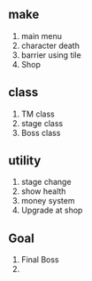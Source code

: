 ## make
1. main menu
1. character death
1. barrier using tile
1. Shop

## class
1. TM class
1. stage class
1. Boss class

## utility
1. stage change
1. show health
1. money system
1. Upgrade at shop

## Goal
1. Final Boss
1. 